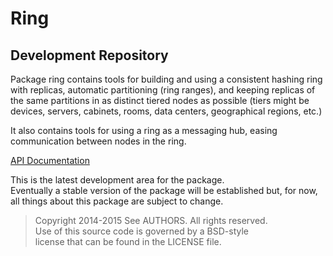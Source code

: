# Ring
## Development Repository

Package ring contains tools for building and using a consistent hashing ring
with replicas, automatic partitioning (ring ranges), and keeping replicas of
the same partitions in as distinct tiered nodes as possible (tiers might be
devices, servers, cabinets, rooms, data centers, geographical regions, etc.)

It also contains tools for using a ring as a messaging hub, easing
communication between nodes in the ring.

[API Documentation](http://godoc.org/github.com/gholt/ring)

This is the latest development area for the package.  
Eventually a stable version of the package will be established but, for now,
all things about this package are subject to change.

> Copyright 2014-2015 See AUTHORS. All rights reserved.  
> Use of this source code is governed by a BSD-style  
> license that can be found in the LICENSE file.
